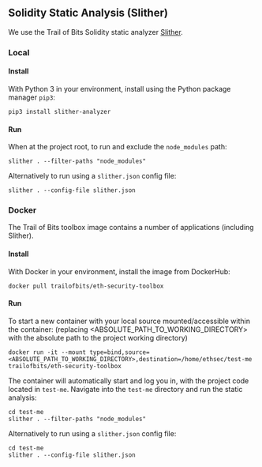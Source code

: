 ## Solidity Static Analysis (Slither)

We use the Trail of Bits Solidity static analyzer [Slither](https://github.com/crytic/slither).

### Local

#### Install

With Python 3 in your environment, install using the Python package manager `pip3`:

```shell
pip3 install slither-analyzer
```

#### Run

When at the project root, to run and exclude the `node_modules` path:

```shell
slither . --filter-paths "node_modules"
```

Alternatively to run using a `slither.json` config file:

```shell
slither . --config-file slither.json
```

### Docker

The Trail of Bits toolbox image contains a number of applications (including Slither).

#### Install

With Docker in your environment, install the image from DockerHub:

```shell
docker pull trailofbits/eth-security-toolbox
```

#### Run

To start a new container with your local source mounted/accessible within the container:
(replacing <ABSOLUTE_PATH_TO_WORKING_DIRECTORY> with the absolute path to the project working directory)

```shell
docker run -it --mount type=bind,source=<ABSOLUTE_PATH_TO_WORKING_DIRECTORY>,destination=/home/ethsec/test-me trailofbits/eth-security-toolbox
```

The container will automatically start and log you in, with the project code located in `test-me`.
Navigate into the `test-me` directory and run the static analysis:

```shell
cd test-me
slither . --filter-paths "node_modules"
```

Alternatively to run using a `slither.json` config file:

```shell
cd test-me
slither . --config-file slither.json
```

